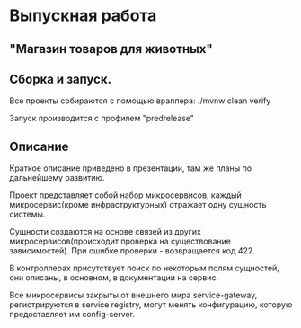 # Выпускная работа

## "Магазин товаров для животных"

## Сборка и запуск.

Все проекты собираются с помощью враппера:
./mvnw clean verify

Запуск производится с профилем "predrelease"

## Описание

Краткое описание приведено в презентации, там же планы по дальнейшему развитию.

Проект представляет собой набор микросервисов, каждый микросервис(кроме инфраструктурных)
отражает одну сущность системы.

Сущности создаются на основе связей из других микросервисов(происходит проверка на существование зависимостей).
При ошибке проверки - возвращается код 422.

В контроллерах присутствует поиск по некоторым полям сущностей, они описаны, в основном,
в документации на сервис.

Все микросервисы закрыты от внешнего мира service-gateway,
регистрируются в service registry, могут менять конфигурацию, которую предоставляет
им config-server.

